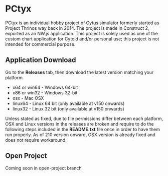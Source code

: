 # PCtyx
PCtyx is an individual hobby project of Cytus simulator formerly started as Project Thrinos way back in 2014.
The project is made in Construct 2, exported as an NW.js application. This project is solely used as one of the custom chart application for Cytoid and/or personal use; this project is not intended for commercial purpose.

## Application Download
Go to the **Releases** tab, then download the latest version matching your platform.
* x64 or win64 - Windows 64-bit
* x86 or win32 - Windows 32-bit
* osx - Mac OSX
* linux64 - Linux 64 bit (only available at v150 onwards)
* linux32 - Linux 32 bit (only available at v150 onwards)

Unless stated as fixed, due to file permissions differ between each platform, OSX and Linux versions in the releases are broken and require to do the following steps included in the **README.txt** file once in order to have them run properly. As of 210 version onward, OSX version is already fixed and does not require workaround.

## Open Project
Coming soon in open-project branch
